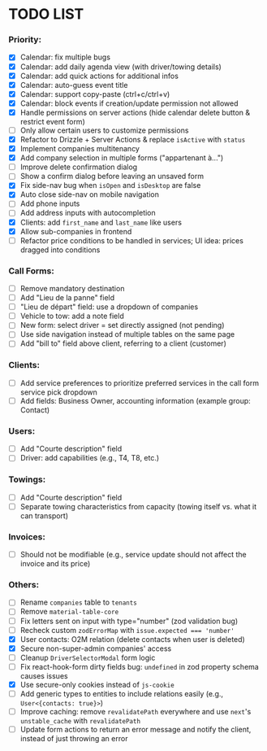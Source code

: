 # TODO LIST

### Priority:

- [x] Calendar: fix multiple bugs
- [x] Calendar: add daily agenda view (with driver/towing details)
- [x] Calendar: add quick actions for additional infos
- [x] Calendar: auto-guess event title
- [x] Calendar: support copy-paste (ctrl+c/ctrl+v)
- [x] Calendar: block events if creation/update permission not allowed
- [x] Handle permissions on server actions (hide calendar delete button & restrict event form)
- [ ] Only allow certain users to customize permissions
- [x] Refactor to Drizzle + Server Actions & replace `isActive` with `status`
- [x] Implement companies multitenancy
- [x] Add company selection in multiple forms ("appartenant à...")
- [ ] Improve delete confirmation dialog
- [ ] Show a confirm dialog before leaving an unsaved form
- [x] Fix side-nav bug when `isOpen` and `isDesktop` are false
- [x] Auto close side-nav on mobile navigation
- [ ] Add phone inputs
- [ ] Add address inputs with autocompletion
- [x] Clients: add `first_name` and `last_name` like users
- [x] Allow sub-companies in frontend
- [ ] Refactor price conditions to be handled in services; UI idea: prices dragged into conditions

### Call Forms:

- [ ] Remove mandatory destination
- [ ] Add "Lieu de la panne" field
- [ ] "Lieu de départ" field: use a dropdown of companies
- [ ] Vehicle to tow: add a note field
- [ ] New form: select driver = set directly assigned (not pending)
- [ ] Use side navigation instead of multiple tables on the same page
- [ ] Add "bill to" field above client, referring to a client (customer)

### Clients:

- [ ] Add service preferences to prioritize preferred services in the call form service pick dropdown
- [ ] Add fields: Business Owner, accounting information (example group: Contact)

### Users:

- [ ] Add "Courte description" field
- [ ] Driver: add capabilities (e.g., T4, T8, etc.)

### Towings:

- [ ] Add "Courte description" field
- [ ] Separate towing characteristics from capacity (towing itself vs. what it can transport)

### Invoices:

- [ ] Should not be modifiable (e.g., service update should not affect the invoice and its price)

### Others:

- [ ] Rename `companies` table to `tenants`
- [ ] Remove `material-table-core`
- [ ] Fix letters sent on input with type="number" (zod validation bug)
- [ ] Recheck custom `zodErrorMap` with `issue.expected === 'number'`
- [x] User contacts: O2M relation (delete contacts when user is deleted)
- [x] Secure non-super-admin companies' access
- [ ] Cleanup `DriverSelectorModal` form logic
- [ ] Fix react-hook-form dirty fields bug: `undefined` in zod property schema causes issues
- [x] Use secure-only cookies instead of `js-cookie`
- [ ] Add generic types to entities to include relations easily (e.g., `User<{contacts: true}>`)
- [ ] Improve caching: remove `revalidatePath` everywhere and use `next`'s `unstable_cache` with `revalidatePath`
- [ ] Update form actions to return an error message and notify the client, instead of just throwing an error

